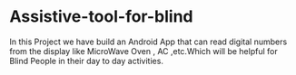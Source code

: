 # Assistive-tool-for-blind
In this Project we have build an Android App that can read digital numbers from the display like MicroWave Oven , AC ,etc.Which will be helpful for Blind People in their day to day activities.

